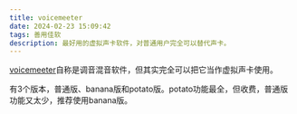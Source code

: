 ```yaml
---
title: voicemeeter
date: 2024-02-23 15:09:42
tags: 善用佳软
description: 最好用的虚拟声卡软件，对普通用户完全可以替代声卡。
---
```

[voicemeeter](https://voicemeeter.com/)自称是调音混音软件，但其实完全可以把它当作虚拟声卡使用。

有3个版本，普通版、banana版和potato版。potato功能最全，但收费，普通版功能又太少，推荐使用banana版。
